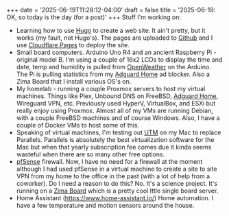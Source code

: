 +++
date = '2025-06-19T11:28:12-04:00'
draft = false
title = '2025-06-19: OK, so today is the day (for a post)'
+++
Stuff I'm working on:
* Learning how to use [Hugo](https://gohugo.io/) to create a web site. It ain't pretty, but it works (my fault, not Hugo's). The pages are uploaded to [Github](https://github.com/) and I use [Cloudflare Pages](https://pages.cloudflare.com/) to deploy the site.
* Small board computers. Arduino Uno R4 and an ancient Raspberry Pi - original model B. I'm using a couple of 16x2 LCDs to display the time and date, temp and humidity is pulled from [OpenWeather](https://openweathermap.org/) on the Arduino. The Pi is pulling statistics from my [Adguard Home](https://adguard.com/en/adguard-home/overview.html) ad blocker. Also a Zima Board that I install various OS's on.
* My homelab - running a couple Proxmox servers to host my virtual machines. Things like Plex, Unbound DNS on FreeBSD, [Adguard Home](https://adguard.com/en/adguard-home/overview.html), Wireguard VPN, etc. Previously used HyperV, VirtualBox, and ESXi but really enjoy using Proxmox. Almost all of my VMs are running Debian, with a couple FreeBSD machines and of course Windows. Also, I have a couple of Docker VMs to host some of this.
* Speaking of virtual machines, I'm testing out [UTM](https://mac.getutm.app/) on my Mac to replace Parallels. Parallels is absolutely the best virtualization software for the Mac but when that yearly subscription fee comes due it kinda seems wasteful when there are so many other free options.
* [pfSense](https://www.pfsense.org/) firewall. Now, I have no need for a firewall at the moment although I had used pfSense in a virtual machine to create a site to site VPN from my home to the office in the past (with a lot of help from a coworker). Do I need a reason to do this? No. It's a science project. It's running on a [Zima Board](https://www.zimaspace.com/) which is a pretty cool lttle single board server.
* Home Assistant (https://www.home-assistant.io/) Home automation. I have a few temperature and motion sensors around the house. 